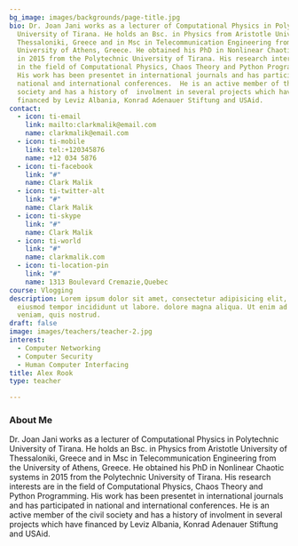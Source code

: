 ```yaml
---
bg_image: images/backgrounds/page-title.jpg
bio: Dr. Joan Jani works as a lecturer of Computational Physics in Polytechnic
  University of Tirana. He holds an Bsc. in Physics from Aristotle University of
  Thessaloniki, Greece and in Msc in Telecommunication Engineering from the
  University of Athens, Greece. He obtained his PhD in Nonlinear Chaotic systems
  in 2015 from the Polytechnic University of Tirana. His research interests are
  in the field of Computational Physics, Chaos Theory and Python Programming.
  His work has been presentet in international journals and has participated in
  national and international conferences.  He is an active member of the civil
  society and has a history of  involment in several projects which have
  financed by Leviz Albania, Konrad Adenauer Stiftung and USAid.
contact:
  - icon: ti-email
    link: mailto:clarkmalik@email.com
    name: clarkmalik@email.com
  - icon: ti-mobile
    link: tel:+120345876
    name: +12 034 5876
  - icon: ti-facebook
    link: "#"
    name: Clark Malik
  - icon: ti-twitter-alt
    link: "#"
    name: Clark Malik
  - icon: ti-skype
    link: "#"
    name: Clark Malik
  - icon: ti-world
    link: "#"
    name: clarkmalik.com
  - icon: ti-location-pin
    link: "#"
    name: 1313 Boulevard Cremazie,Quebec
course: Vlogging
description: Lorem ipsum dolor sit amet, consectetur adipisicing elit, sed do
  eiusmod tempor incididunt ut labore. dolore magna aliqua. Ut enim ad minim
  veniam, quis nostrud.
draft: false
image: images/teachers/teacher-2.jpg
interest:
  - Computer Networking
  - Computer Security
  - Human Computer Interfacing
title: Alex Rook
type: teacher

---
```




### About Me

Dr. Joan Jani works as a lecturer of Computational Physics in
Polytechnic University of Tirana. He holds an Bsc. in Physics from
Aristotle University of Thessaloniki, Greece and in Msc in Telecommunication Engineering from the University of Athens, Greece. He obtained his PhD in Nonlinear Chaotic systems in 2015 from the Polytechnic University of Tirana. His research interests are in the field of Computational Physics, Chaos Theory and Python Programming. His work has been presentet in international journals and has participated in national and international conferences.  He is an active member of the civil society and has a history of  involment in several projects which have financed by Leviz Albania, Konrad Adenauer Stiftung and USAid.